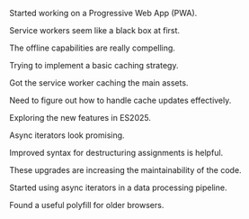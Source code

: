 Started working on a Progressive Web App (PWA).

Service workers seem like a black box at first.

The offline capabilities are really compelling.

Trying to implement a basic caching strategy.

Got the service worker caching the main assets.

Need to figure out how to handle cache updates effectively.

Exploring the new features in ES2025.

Async iterators look promising.

Improved syntax for destructuring assignments is helpful.

These upgrades are increasing the maintainability of the code.

Started using async iterators in a data processing pipeline.

Found a useful polyfill for older browsers.